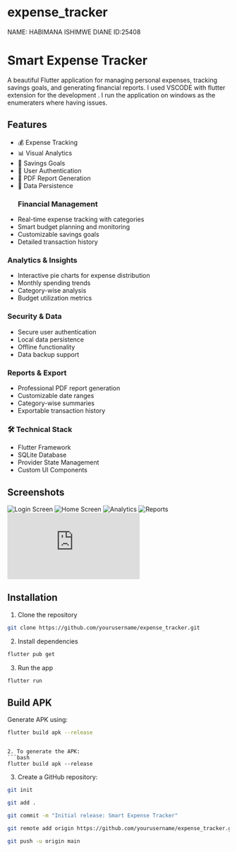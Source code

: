# expense_tracker
NAME: HABIMANA ISHIMWE DIANE ID:25408

# Smart Expense Tracker

A beautiful Flutter application for managing personal expenses, tracking savings goals, and generating financial reports.
I used VSCODE with flutter extension for the development . I run the application on windows as the enumeraters where having issues.

## Features
- 💰 Expense Tracking
- 📊 Visual Analytics
- 🎯 Savings Goals
- 📱 User Authentication
- 📄 PDF Report Generation
- 💾 Data Persistence
  ### Financial Management
- Real-time expense tracking with categories
- Smart budget planning and monitoring
- Customizable savings goals
- Detailed transaction history

### Analytics & Insights
- Interactive pie charts for expense distribution
- Monthly spending trends
- Category-wise analysis
- Budget utilization metrics

### Security & Data
- Secure user authentication
- Local data persistence
- Offline functionality
- Data backup support

### Reports & Export
- Professional PDF report generation
- Customizable date ranges
- Category-wise summaries
- Exportable transaction history

### 🛠️ Technical Stack
- Flutter Framework
- SQLite Database
- Provider State Management
- Custom UI Components

## Screenshots
![Login Screen](https://github.com/IshimweDiana/expense_tracker/blob/776059602c91c0e4fb62ee8f4ef8d131e007ad02/login.PNG)
![Home Screen](https://github.com/IshimweDiana/expense_tracker/blob/776059602c91c0e4fb62ee8f4ef8d131e007ad02/expense.PNG)
![Analytics](https://github.com/IshimweDiana/expense_tracker/blob/776059602c91c0e4fb62ee8f4ef8d131e007ad02/report.PNG)
![Reports](https://github.com/IshimweDiana/expense_tracker/blob/776059602c91c0e4fb62ee8f4ef8d131e007ad02/exportReport.PNG)
![Presentation](https://github.com/IshimweDiana/expense_tracker/blob/776059602c91c0e4fb62ee8f4ef8d131e007ad02/Expense_Tracker.pdf)



## Installation
1. Clone the repository
```bash
git clone https://github.com/yourusername/expense_tracker.git
```
2. Install dependencies
```bash
flutter pub get
```
3. Run the app
```bash
flutter run
```

## Build APK
Generate APK using:
```bash
flutter build apk --release
```
```

2. To generate the APK:
```bash
flutter build apk --release
```

3. Create a GitHub repository:
```bash
git init
```

```bash
git add .
```

```bash
git commit -m "Initial release: Smart Expense Tracker"
```

```bash
git remote add origin https://github.com/yourusername/expense_tracker.git
```

```bash
git push -u origin main
